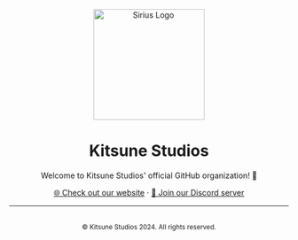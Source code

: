 <div align="center">
  <img src="https://kitsunee.xyz/kitsune_k.png" alt="Sirius Logo" width="200"/>

  <h1>Kitsune Studios</h1>
  <p>Welcome to Kitsune Studios' official GitHub organization! 🦊</p>

  <a href="https://kitsunee.xyz">🌐 Check out our website</a> · 
  <a href="https://discord.gg/cPeVDMAjeA">💬 Join our Discord server</a>
  <hr>

  <br>
  <sub>© Kitsune Studios 2024. All rights reserved.</sub><br>
</div>
